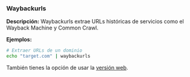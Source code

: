 ### Waybackurls 
**Descripción:** Waybackurls extrae URLs históricas de servicios como el Wayback Machine y Common Crawl.

**Ejemplos:**
```bash
# Extraer URLs de un dominio
echo "target.com" | waybackurls
```
También tienes la opción de usar la [versión web](https://web.archive.org/).
